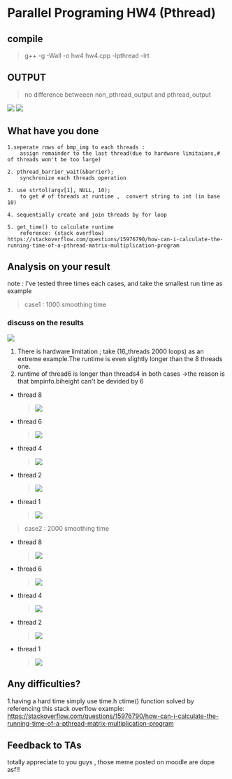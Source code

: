# Parallel Programing HW4 (Pthread)
## compile
> g++ -g -Wall -o hw4 hw4.cpp -lpthread -lrt
## OUTPUT
>no difference betweeen non_pthread_output and pthread_output

![](https://i.imgur.com/wORflL8.png)
![](https://i.imgur.com/RiN65yr.png)
## What have you done
```
1.seperate rows of bmp_img to each threads :
    assign remainder to the last thread(due to hardware limitaions,# of threads won't be too large)
```
```
2. pthread_barrier_wait(&barrier);
    synchronize each threads operation
```
```
3. use strtol(argv[1], NULL, 10); 
    to get # of threads at runtime ,  convert string to int (in base 10)
```
```
4. sequentially create and join threads by for loop
```
```
5. get_time() to calculate runtime
    reference: (stack overflow) https://stackoverflow.com/questions/15976790/how-can-i-calculate-the-running-time-of-a-pthread-matrix-multiplication-program
```

## Analysis on your result
note : I've tested three times each cases, and take the smallest run time as example
> case1 : 1000 smoothing time
### discuss on the results
![](https://i.imgur.com/5UBu6tM.png)
1. There is hardware limitation ; take (16_threads 2000 loops) as an extreme example.The runtime is even slightly longer than the 8 threads one.
2. runtime of thread6 is longer than threads4 in both cases ->the reason is that bmpinfo.biheight can't be devided by 6 
* thread 8
    >![](https://i.imgur.com/m6HobRP.png)
* thread 6
    >![](https://i.imgur.com/KOx4xac.png)
* thread 4
    >![](https://i.imgur.com/eHmkGM5.png)
* thread 2
    >![](https://i.imgur.com/6F0m8Ub.png)
* thread 1
    >![](https://i.imgur.com/nySowyx.png)

> case2 : 2000 smoothing time
* thread 8
    >![](https://i.imgur.com/1BD7476.png)
* thread 6
    >![](https://i.imgur.com/QNJ0MBj.png)
* thread 4
    >![](https://i.imgur.com/xor1OOd.png)
* thread 2
    >![](https://i.imgur.com/v5QYtkO.png)
* thread 1
    >![](https://i.imgur.com/0ZgIPLq.png)



## Any difficulties?
1.having a hard time simply use time.h ctime() function
solved by referencing this stack overflow example:
https://stackoverflow.com/questions/15976790/how-can-i-calculate-the-running-time-of-a-pthread-matrix-multiplication-program
## Feedback to TAs
totally appreciate to you guys , those meme posted on moodle are dope asf!!